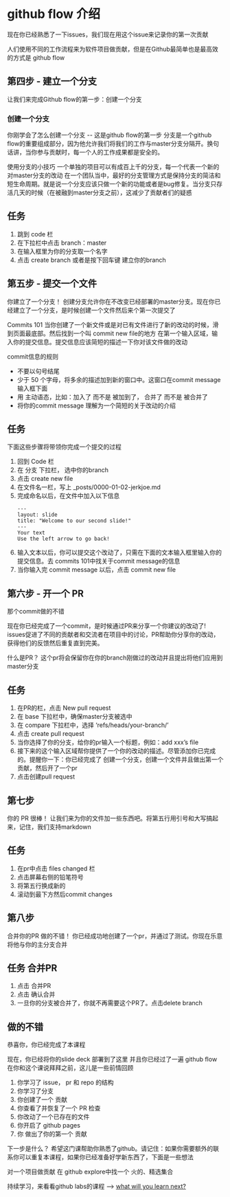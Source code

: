 # github flow 介绍

现在你已经熟悉了一下issues，我们现在用这个issue来记录你的第一次贡献

人们使用不同的工作流程来为软件项目做贡献，但是在Github最简单也是最高效的方式是 github flow

## 第四步 - 建立一个分支
让我们来完成Github flow的第一步：创建一个分支

### 创建一个分支
你刚学会了怎么创建一个分支 -- 这是github flow的第一步
分支是一个github flow的重要组成部分，因为他允许我们将我们的工作与master分支分隔开。换句话讲，当你参与贡献时，每一个人的工作成果都是安全的。

使用分支的小技巧
一个单独的项目可以有成百上千的分支，每一个代表一个新的对master分支的改动
在一个团队当中，最好的分支管理方式是保持分支的简洁和短生命周期。就是说一个分支应该只做一个新的功能或者是bug修复。当分支只存活几天的时候（在被融到master分支之前），这减少了贡献者们的疑惑

## 任务
1. 跳到 code 栏
2. 在下拉栏中点击 branch：master 
3. 在输入框里为你的分支取一个名字
4. 点击 create branch 或者是按下回车键 建立你的branch

## 第五步 - 提交一个文件
你建立了一个分支！
创建分支允许你在不改变已经部署的master分支。现在你已经建立了一个分支，是时候创建一个文件然后来个第一次提交了

Commits 101
当你创建了一个新文件或是对已有文件进行了新的改动的时候，滑到页面最底部。然后找到一个叫 commit new file的地方
在第一个输入区域，输入你的提交信息。提交信息应该简短的描述一下你对该文件做的改动

commit信息的规则
- 不要以句号结尾
- 少于 50 个字母，将多余的描述加到新的窗口中。这窗口在commit message输入框下面
- 用 主动语态，比如：加入了 而不是 被加到了， 合并了 而不是 被合并了
- 将你的commit message 理解为一个简短的关于改动的介绍

## 任务
下面这些步骤将带领你完成一个提交的过程
1. 回到 Code 栏
2. 在 分支 下拉栏， 选中你的branch
3. 点击 create new file
4. 在文件名一栏，写上 _posts/0000-01-02-jerkjoe.md
5. 完成命名以后，在文件中加入以下信息
    ```
    ---
    layout: slide
    title: "Welcome to our second slide!"
    ---
    Your text
    Use the left arrow to go back!
    ```
6. 输入文本以后，你可以提交这个改动了，只需在下面的文本输入框里输入你的提交信息。去 commits 101中找关于commit message的信息
7. 当你输入完 commit message 以后，点击 commit new file

## 第六步 - 开一个 PR
那个commit做的不错

现在你已经完成了一个commit，是时候通过PR来分享一个你建议的改动了! issues促进了不同的贡献者和交流者在项目中的讨论，PR帮助你分享你的改动，获得他们的反馈然后重复直到完美。

什么是PR？
这个pr将会保留你在你的branch刚做过的改动并且提出将他们应用到master分支

## 任务
1. 在PR的栏，点击 New pull request
2. 在 base 下拉栏中，确保master分支被选中
3. 在 compare 下拉栏中，选择 ‘refs/heads/your-branch/’
4. 点击 create pull request
5. 当你选择了你的分支，给你的pr输入一个标题，例如：add xxx’s file
6. 接下来的这个输入区域帮你提供了一个你的改动的描述。尽管添加你已完成的。提醒你一下：你已经完成了 创建一个分支，创建一个文件并且做出第一个贡献，然后开了一个pr
7. 点击创建pull request



## 第七步
你的 PR 很棒！
让我们来为你的文件加一些东西吧。将第五行用引号和大写搞起来，记住，我们支持markdown

## 任务
1. 在pr中点击 files changed 栏
2. 点击屏幕右侧的铅笔符号
3. 将第五行换成新的
4. 滚动到最下方然后commit changes


## 第八步
合并你的PR
做的不错！
你已经成功地创建了一个pr，并通过了测试。你现在乐意将他与你的主分支合并
## 任务 合并PR
1. 点击 合并PR
2. 点击 确认合并
3. 一旦你的分支被合并了，你就不再需要这个PR了。点击delete branch



## 做的不错
恭喜你，你已经完成了本课程

现在，你已经将你的slide deck 部署到了这里 并且你已经过了一遍 github flow
在你和这个课说拜拜之前，这儿是一些前情回顾
1. 你学习了 issue， pr 和 repo 的结构
2. 你学习了分支
3. 你创建了一个 贡献
4. 你查看了并恢复了一个 PR 检查
5. 你改动了一个已存在的文件
6. 你开启了 github pages
7. 你 做出了你的第一个 贡献

下一步是什么？
希望这门课帮助你熟悉了github。请记住：如果你需要额外的联系你可以重复本课程，如果你已经准备好学新东西了，下面是一些想法

对一个项目做贡献
在 github explore中找一个 火的、精选集合

持续学习，来看看github labs的课程 --> [what will you learn next?](https://lab.github.com/courses)





